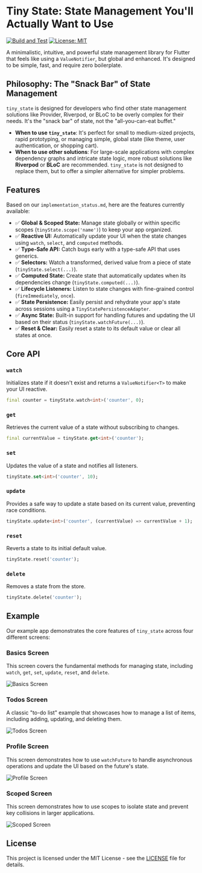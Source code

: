 # Tiny State: State Management You'll Actually Want to Use

[![Build and Test](https://github.com/theprantadutta/tiny_state/actions/workflows/build.yml/badge.svg)](https://github.com/theprantadutta/tiny_state/actions/workflows/build.yml)
[![License: MIT](https://img.shields.io/badge/License-MIT-yellow.svg)](https://opensource.org/licenses/MIT)

A minimalistic, intuitive, and powerful state management library for Flutter that feels like using a `ValueNotifier`, but global and enhanced. It's designed to be simple, fast, and require zero boilerplate.

## Philosophy: The "Snack Bar" of State Management

`tiny_state` is designed for developers who find other state management solutions like Provider, Riverpod, or BLoC to be overly complex for their needs. It's the "snack bar" of state, not the "all-you-can-eat buffet."

-   **When to use `tiny_state`**: It's perfect for small to medium-sized projects, rapid prototyping, or managing simple, global state (like theme, user authentication, or shopping cart).
-   **When to use other solutions**: For large-scale applications with complex dependency graphs and intricate state logic, more robust solutions like **Riverpod** or **BLoC** are recommended. `tiny_state` is not designed to replace them, but to offer a simpler alternative for simpler problems.

## Features

Based on our `implementation_status.md`, here are the features currently available:

-   ✅ **Global & Scoped State:** Manage state globally or within specific scopes (`tinyState.scope('name')`) to keep your app organized.
-   ✅ **Reactive UI:** Automatically update your UI when the state changes using `watch`, `select`, and `computed` methods.
-   ✅ **Type-Safe API:** Catch bugs early with a type-safe API that uses generics.
-   ✅ **Selectors:** Watch a transformed, derived value from a piece of state (`tinyState.select(...)`).
-   ✅ **Computed State:** Create state that automatically updates when its dependencies change (`tinyState.computed(...)`).
-   ✅ **Lifecycle Listeners:** Listen to state changes with fine-grained control (`fireImmediately`, `once`).
-   ✅ **State Persistence:** Easily persist and rehydrate your app's state across sessions using a `TinyStatePersistenceAdapter`.
-   ✅ **Async State:** Built-in support for handling futures and updating the UI based on their status (`tinyState.watchFuture(...)`).
-   ✅ **Reset & Clear:** Easily reset a state to its default value or clear all states at once.

## Core API

### `watch`

Initializes state if it doesn't exist and returns a `ValueNotifier<T>` to make your UI reactive.

```dart
final counter = tinyState.watch<int>('counter', 0);
```

### `get`

Retrieves the current value of a state without subscribing to changes.

```dart
final currentValue = tinyState.get<int>('counter');
```

### `set`

Updates the value of a state and notifies all listeners.

```dart
tinyState.set<int>('counter', 10);
```

### `update`

Provides a safe way to update a state based on its current value, preventing race conditions.

```dart
tinyState.update<int>('counter', (currentValue) => currentValue + 1);
```

### `reset`

Reverts a state to its initial default value.

```dart
tinyState.reset('counter');
```

### `delete`

Removes a state from the store.

```dart
tinyState.delete('counter');
```

## Example

Our example app demonstrates the core features of `tiny_state` across four different screens:

### Basics Screen

This screen covers the fundamental methods for managing state, including `watch`, `get`, `set`, `update`, `reset`, and `delete`.

![Basics Screen](screenshots/basics_screen.jpg)

### Todos Screen

A classic "to-do list" example that showcases how to manage a list of items, including adding, updating, and deleting them.

![Todos Screen](screenshots/todos_screen.jpg)

### Profile Screen

This screen demonstrates how to use `watchFuture` to handle asynchronous operations and update the UI based on the future's state.

![Profile Screen](screenshots/profile_screen.jpg)

### Scoped Screen

This screen demonstrates how to use scopes to isolate state and prevent key collisions in larger applications.

![Scoped Screen](screenshots/scopes_screen.jpg)

## License

This project is licensed under the MIT License - see the [LICENSE](LICENSE) file for details.
